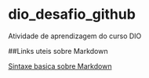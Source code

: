 # dio_desafio_github
Atividade de aprendizagem do curso DIO

##Links uteis sobre Markdown 

[Sintaxe basica sobre Markdown](https://www.markdownguide.org/basic-syntax/)

